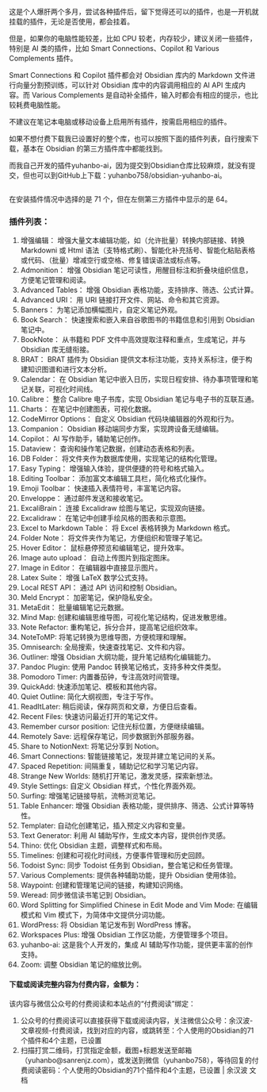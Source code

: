 <!-- wp:paragraph -->
<p>这是个人爆肝两个多月，尝试各种插件后，留下觉得还可以的插件，也是一开机就挂载的插件，无论是否使用，都会挂着。</p>
<!-- /wp:paragraph -->
<!-- wp:paragraph -->
<p>但是，如果你的电脑性能较差，比如 CPU 较老，内存较少，建议关闭一些插件，特别是 AI 类的插件，比如 Smart Connections、Copilot 和 Various Complements 插件。</p>
<!-- /wp:paragraph -->
<!-- wp:paragraph -->
<p>Smart Connections 和 Copilot 插件都会对 Obsidian 库内的 Markdown 文件进行向量分割预训练，可以针对 Obsidian 库中的内容调用相应的 AI API 生成内容。而 Various Complements 是自动补全插件，输入时都会有相应的提示，也比较耗费电脑性能。</p>
<!-- /wp:paragraph -->
<!-- wp:paragraph -->
<p>不建议在笔记本电脑或移动设备上启用所有插件，按需启用相应的插件。</p>
<!-- /wp:paragraph -->
<!-- wp:paragraph -->
<p>如果不想付费下载我已设置好的整个库，也可以按照下面的插件列表，自行搜索下载，基本在 Obsidian 的第三方插件库中都能找到。</p>
<!-- /wp:paragraph -->
<!-- wp:paragraph -->
<p>而我自己开发的插件yuhanbo-ai，因为提交到Obsidian仓库比较麻烦，就没有提交，但也可以到GitHub上下载：yuhanbo758/obsidian-yuhanbo-ai。</p>
<!-- /wp:paragraph -->
<!-- wp:image -->
<figure class="wp-block-image"><img src="https://image.sanrenjz.com/Pasted%20image%2020241119223332.png" alt=""/>
</figure>
<!-- /wp:image -->
<!-- wp:paragraph -->
<p>在安装插件情况中选择的是 71 个，但在左侧第三方插件中显示的是 64。</p>
<!-- /wp:paragraph -->
<!-- wp:heading -->
<h3>插件列表：</h3>
<!-- /wp:heading -->
<!-- wp:list {"ordered":true} -->
<ol>
<li>增强编辑： 增强大量文本编辑功能，如（允许批量）转换内部链接、转换 Markdowni 或 Html 语法（支特格式刷）、智能化补充括号、智能化粘贴表格或代码、（批量）增减空行或空格、修复错误语法或标点等。</li>
<li>Admonition： 增强 Obsidian 笔记可读性，用醒目标注和折叠块组织信息，方便笔记管理和阅读。</li>
<li>Advanced Tables： 增强 Obsidian 表格功能，支持排序、筛选、公式计算。</li>
<li>Advanced URI： 用 URI 链接打开文件、网站、命令和其它资源。</li>
<li>Banners： 为笔记添加横幅图片，自定义笔记外观。</li>
<li>Book Search： 快速搜索和嵌入来自谷歌图书的书籍信息和引用到 Obsidian 笔记中。</li>
<li>BookNote： 从书籍和 PDF 文件中高效提取注释和重点，生成笔记，并与 Obsidian 库无缝衔接。</li>
<li>BRAT： BRAT 插件为 Obsidian 提供文本标注功能，支持关系标注，便于构建知识图谱和进行文本分析。</li>
<li>Calendar： 在 Obsidian 笔记中嵌入日历，实现日程安排、待办事项管理和笔记关联，可视化时间线。</li>
<li>Calibre： 整合 Calibre 电子书库，实现 Obsidian 笔记与电子书的互联互通。</li>
<li>Charts：  在笔记中创建图表，可视化数据。</li>
<li>CodeMirror Options： 自定义 Obsidian 代码块编辑器的外观和行为。</li>
<li>Companion： Obsidian 移动端同步方案，实现跨设备无缝编辑。</li>
<li>Copilot：  AI 写作助手，辅助笔记创作。</li>
<li>Dataview：  查询和操作笔记数据，创建动态表格和列表。</li>
<li>DB Folder： 将文件夹作为数据库使用，实现笔记的结构化管理。</li>
<li>Easy Typing：  增强输入体验，提供便捷的符号和格式输入。</li>
<li>Editing Toolbar：  添加富文本编辑工具栏，简化格式化操作。</li>
<li>Emoji Toolbar：  快速插入表情符号，丰富笔记内容。</li>
<li>Enveloppe：  通过邮件发送和接收笔记。</li>
<li>ExcaliBrain：  连接 Excalidraw 绘图与笔记，实现双向链接。</li>
<li>Excalidraw：  在笔记中创建手绘风格的图表和示意图。</li>
<li>Excel to Markdown Table： 将 Excel 表格转换为 Markdown 格式。</li>
<li>Folder Note：  将文件夹作为笔记，方便组织和管理子笔记。</li>
<li>Hover Editor：  鼠标悬停预览和编辑笔记，提升效率。</li>
<li>Image auto upload： 自动上传图片到指定图床。</li>
<li>Image in Editor：  在编辑器中直接显示图片。</li>
<li>Latex Suite：  增强 LaTeX 数学公式支持。</li>
<li>Local REST API：  通过 API 访问和控制 Obsidian。</li>
<li>Meld Encrypt：  加密笔记，保护隐私安全。</li>
<li>MetaEdit：  批量编辑笔记元数据。</li>
<li>Mind Map:  创建和编辑思维导图，可视化笔记结构，促进发散思维。</li>
<li>Note Refactor:  重构笔记，拆分合并，提高笔记组织效率。</li>
<li>NoteToMP: 将笔记转换为思维导图，方便梳理和理解。</li>
<li>Omnisearch: 全局搜索，快速查找笔记、文件和内容。</li>
<li>Outliner:  增强 Obsidian 大纲功能，提升笔记结构化编辑能力。</li>
<li>Pandoc Plugin: 使用 Pandoc 转换笔记格式，支持多种文件类型。</li>
<li>Pomodoro Timer:  内置番茄钟，专注高效时间管理。</li>
<li>QuickAdd:  快速添加笔记、模板和其他内容。</li>
<li>Quiet Outline: 简化大纲视图，专注于写作。</li>
<li>ReadItLater:  稍后阅读，保存网页和文章，方便日后查看。</li>
<li>Recent Files:  快速访问最近打开的笔记文件。</li>
<li>Remember cursor position: 记住光标位置，方便继续编辑。</li>
<li>Remotely Save:  远程保存笔记，同步数据到外部服务器。</li>
<li>Share to NotionNext: 将笔记分享到 Notion。</li>
<li>Smart Connections:  智能链接笔记，发现并建立笔记间的关系。</li>
<li>Spaced Repetition:  间隔重复，辅助记忆和学习笔记内容。</li>
<li>Strange New Worlds:  随机打开笔记，激发灵感，探索新想法。</li>
<li>Style Settings:  自定义 Obsidian 样式，个性化界面外观。</li>
<li>Surfing:  增强笔记链接导航，流畅浏览笔记。</li>
<li>Table Enhancer: 增强 Obsidian 表格功能，提供排序、筛选、公式计算等特性。</li>
<li>Templater:  自动化创建笔记，插入预定义内容和变量。</li>
<li>Text Generator: 利用 AI 辅助写作，生成文本内容，提供创作灵感。</li>
<li>Thino:  优化 Obsidian 主题，调整样式和布局。</li>
<li>Timelines:  创建和可视化时间线，方便事件管理和历史回顾。</li>
<li>Todoist Sync: 同步 Todoist 任务到 Obsidian，整合笔记和任务管理。</li>
<li>Various Complements:  提供各种辅助功能，提升 Obsidian 使用体验。</li>
<li>Waypoint:  创建和管理笔记间的链接，构建知识网络。</li>
<li>Weread: 同步微信读书笔记到 Obsidian。</li>
<li>Word Splitting for Simplified Chinese in Edit Mode and Vim Mode:  在编辑模式和 Vim 模式下，为简体中文提供分词功能。</li>
<li>WordPress:  将 Obsidian 笔记发布到 WordPress 博客。</li>
<li>Workspaces Plus:  增强 Obsidian 工作区功能，方便管理多个项目。</li>
<li>yuhanbo-ai: 这是我个人开发的，集成 AI 辅助写作功能，提供更丰富的创作支持。</li>
<li>Zoom:  调整 Obsidian 笔记的缩放比例。</li>
</ol>
<!-- /wp:list -->
<!-- wp:heading -->
<h4>下载或阅读完整内容为付费内容，金额为：</h4>
<!-- /wp:heading -->
<!-- wp:paragraph -->
<p>该内容与微信公众号的付费阅读和本站点的“付费阅读”绑定：</p>
<!-- /wp:paragraph -->
<!-- wp:list {"ordered":true} -->
<ol>
<li>公众号的付费阅读可以直接获得下载或阅读内容，关注微信公众号：余汉波-文章视频-付费阅读，找到对应的内容，或跳转至：个人使用的Obsidian的71个插件和4个主题，已设置</li>
<li>扫描打赏二维码，打赏指定金额，截图+标题发送至邮箱（yuhanbo@sanrenjz.com），或发送到微信（yuhanbo758），等待回复的付费阅读密码：个人使用的Obsidian的71个插件和4个主题，已设置 | 余汉波 文档</li>
</ol>
<!-- /wp:list -->
<!-- wp:image -->
<figure class="wp-block-image"><img src="https://gdsx.sanrenjz.com/PicGo/640.jpg" alt=""/>
</figure>
<!-- /wp:image -->